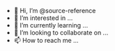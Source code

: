 - 👋 Hi, I’m @source-reference
- 👀 I’m interested in ...
- 🌱 I’m currently learning ...
- 💞️ I’m looking to collaborate on ...
- 📫 How to reach me ...

<!---
source-reference/source-reference is a ✨ special ✨ repository because its `README.md` (this file) appears on your GitHub profile.
You can click the Preview link to take a look at your changes.
--->

